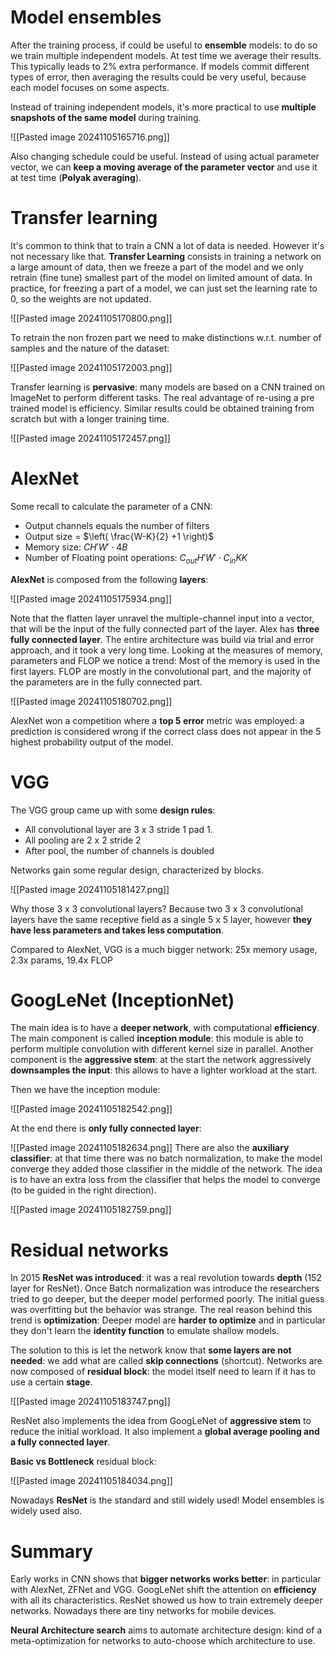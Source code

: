 # Model ensembles

After the training process, if could be useful to **ensemble** models: to do so we train multiple independent models. At test time we average their results. This typically leads to 2% extra performance. If models commit different types of error, then averaging the results could be very useful, because each model focuses on some aspects.

Instead of training independent models, it's more practical to use **multiple snapshots of the same model** during training.

![[Pasted image 20241105165716.png]]

Also changing schedule could be useful.
Instead of using actual parameter vector, we can **keep a moving average of the parameter vector** and use it at test time (**Polyak averaging**).

# Transfer learning

It's common to think that to train a CNN a lot of data is needed. However it's not necessary like that.
**Transfer Learning** consists in training a network on a large amount of data, then we freeze a part of the model and we only retrain (fine tune) smallest part of the model on limited amount of data. In practice, for freezing a part of a model, we can just set the learning rate to 0, so the weights are not updated.

![[Pasted image 20241105170800.png]]

To retrain the non frozen part we need to make distinctions w.r.t. number of samples and the nature of the dataset:

![[Pasted image 20241105172003.png]]

Transfer learning is **pervasive**: many models are based on a CNN trained on ImageNet to perform different tasks.
The real advantage of re-using a pre trained model is efficiency. Similar results could be obtained training from scratch but with a longer training time.

![[Pasted image 20241105172457.png]]

# AlexNet

Some recall to calculate the parameter of a CNN:
- Output channels equals the number of filters
- Output size = $\left( \frac{W-K}{2} +1 \right)$
- Memory size: $CH'W' \cdot 4B$
- Number of Floating point operations: $C_{out}H'W' \cdot C_{in}KK$

**AlexNet** is composed from the following **layers**:

![[Pasted image 20241105175934.png]]

Note that the flatten layer unravel the multiple-channel input into a vector, that will be the input of the fully connected part of the layer.
Alex has **three fully connected layer**. The entire architecture was build via trial and error approach, and it took a very long time.
Looking at the measures of memory, parameters and FLOP we notice a trend: Most of the memory is used in the first layers. FLOP are mostly in the convolutional part, and the majority of the parameters are in the fully connected part.

![[Pasted image 20241105180702.png]]

AlexNet won a competition where a **top 5 error** metric was employed: a prediction is considered wrong if the correct class does not appear in the 5 highest probability output of the model.

# VGG

The VGG group came up with some **design rules**: 
- All convolutional layer are 3 x 3 stride 1 pad 1.
- All pooling are 2 x 2 stride 2
- After pool, the number of channels is doubled

Networks gain some regular design, characterized by blocks.

![[Pasted image 20241105181427.png]]

Why those 3 x 3 convolutional layers? Because two 3 x 3 convolutional layers have the same receptive field as a single 5 x 5 layer, however **they have less parameters and takes less computation**.

Compared to AlexNet, VGG is a much bigger network: 25x memory usage, 2.3x params, 19.4x FLOP

# GoogLeNet (InceptionNet)

The main idea is to have a **deeper network**, with computational **efficiency**.
The main component is called **inception module**: this module is able to perform multiple convolution with different kernel size in parallel.
Another component is the **aggressive stem**: at the start the network aggressively **downsamples the input**: this allows to have a lighter workload at the start.

Then we have the inception module:

![[Pasted image 20241105182542.png]]

At the end there is **only fully connected layer**: 

![[Pasted image 20241105182634.png]]
There are also the **auxiliary classifier**: at that time there was no batch normalization, to make the model converge they added those classifier in the middle of the network. The idea is to have an extra loss from the classifier that helps the model to converge (to be guided in the right direction). 

![[Pasted image 20241105182759.png]]

# Residual networks

In 2015 **ResNet was introduced**: it was a real revolution towards **depth** (152 layer for ResNet). Once Batch normalization was introduce the researchers tried to go deeper, but the deeper model performed poorly. The initial guess was overfitting but the behavior was strange.
The real reason behind this trend is **optimization**: Deeper model are **harder to optimize** and in particular they don't learn the **identity function** to emulate shallow models.

The solution to this is let the network know that **some layers are not needed**: we add what are called **skip connections** (shortcut).
Networks are now composed of **residual block**: the model itself need to learn if it has to use a certain **stage**.

![[Pasted image 20241105183747.png]]

ResNet also implements the idea from GoogLeNet of **aggressive stem** to reduce the initial workload. It also implement a **global average pooling and a fully connected layer**.

**Basic vs Bottleneck** residual block:

![[Pasted image 20241105184034.png]]

Nowadays **ResNet** is the standard and still widely used!
Model ensembles is widely used also.
# Summary

Early works in CNN shows that **bigger networks works better**: in particular with AlexNet, ZFNet and VGG.
GoogLeNet shift the attention on **efficiency** with all its characteristics.
ResNet showed us how to train extremely deeper networks.
Nowadays there are tiny networks for mobile devices.

**Neural Architecture search** aims to automate architecture design: kind of a meta-optimization for networks to auto-choose which architecture to use.

